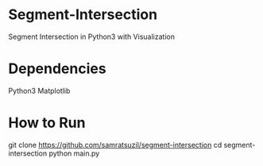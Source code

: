 # Segment-Intersection
  Segment Intersection in Python3 with Visualization

# Dependencies
  Python3
  Matplotlib

# How to Run
  git clone https://github.com/samratsuzil/segment-intersection
  cd segment-intersection
  python main.py
